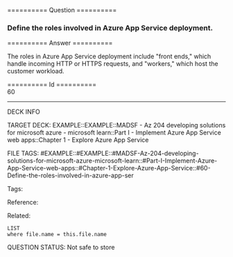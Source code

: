 ========== Question ==========  

### Define the roles involved in Azure App Service deployment.  

========== Answer ==========  

The roles in Azure App Service deployment include "front ends," which handle
incoming HTTP or HTTPS requests, and "workers," which host the customer
workload.

========== Id ==========  
60

---

DECK INFO

TARGET DECK: EXAMPLE::EXAMPLE::MADSF - Az 204 developing solutions for microsoft azure - microsoft learn::Part I - Implement Azure App Service web apps::Chapter 1 - Explore Azure App Service

FILE TAGS: #EXAMPLE::#EXAMPLE::#MADSF-Az-204-developing-solutions-for-microsoft-azure-microsoft-learn::#Part-I-Implement-Azure-App-Service-web-apps::#Chapter-1-Explore-Azure-App-Service::#60-Define-the-roles-involved-in-azure-app-ser

Tags:

Reference:

Related:

```dataview
LIST
where file.name = this.file.name
```

QUESTION STATUS: Not safe to store
